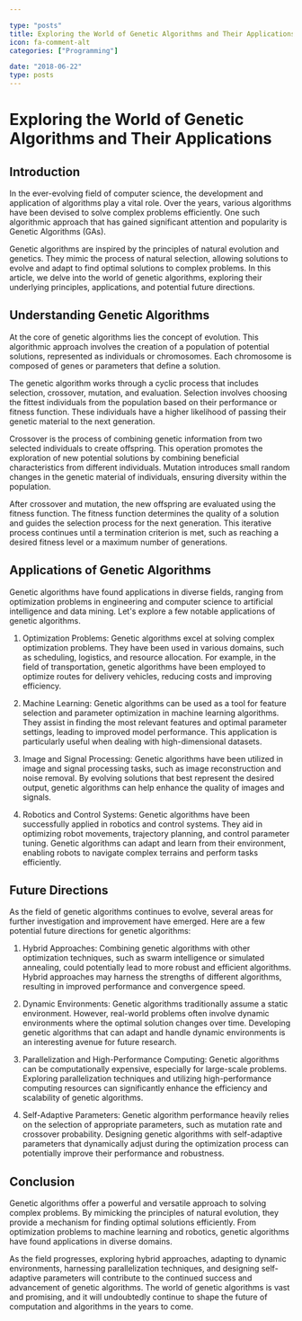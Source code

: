```yaml
---

type: "posts"
title: Exploring the World of Genetic Algorithms and Their Applications
icon: fa-comment-alt
categories: ["Programming"]

date: "2018-06-22"
type: posts
---
```





# Exploring the World of Genetic Algorithms and Their Applications

## Introduction

In the ever-evolving field of computer science, the development and application of algorithms play a vital role. Over the years, various algorithms have been devised to solve complex problems efficiently. One such algorithmic approach that has gained significant attention and popularity is Genetic Algorithms (GAs).

Genetic algorithms are inspired by the principles of natural evolution and genetics. They mimic the process of natural selection, allowing solutions to evolve and adapt to find optimal solutions to complex problems. In this article, we delve into the world of genetic algorithms, exploring their underlying principles, applications, and potential future directions.

## Understanding Genetic Algorithms

At the core of genetic algorithms lies the concept of evolution. This algorithmic approach involves the creation of a population of potential solutions, represented as individuals or chromosomes. Each chromosome is composed of genes or parameters that define a solution.

The genetic algorithm works through a cyclic process that includes selection, crossover, mutation, and evaluation. Selection involves choosing the fittest individuals from the population based on their performance or fitness function. These individuals have a higher likelihood of passing their genetic material to the next generation.

Crossover is the process of combining genetic information from two selected individuals to create offspring. This operation promotes the exploration of new potential solutions by combining beneficial characteristics from different individuals. Mutation introduces small random changes in the genetic material of individuals, ensuring diversity within the population.

After crossover and mutation, the new offspring are evaluated using the fitness function. The fitness function determines the quality of a solution and guides the selection process for the next generation. This iterative process continues until a termination criterion is met, such as reaching a desired fitness level or a maximum number of generations.

## Applications of Genetic Algorithms

Genetic algorithms have found applications in diverse fields, ranging from optimization problems in engineering and computer science to artificial intelligence and data mining. Let's explore a few notable applications of genetic algorithms.

1. Optimization Problems: Genetic algorithms excel at solving complex optimization problems. They have been used in various domains, such as scheduling, logistics, and resource allocation. For example, in the field of transportation, genetic algorithms have been employed to optimize routes for delivery vehicles, reducing costs and improving efficiency.

2. Machine Learning: Genetic algorithms can be used as a tool for feature selection and parameter optimization in machine learning algorithms. They assist in finding the most relevant features and optimal parameter settings, leading to improved model performance. This application is particularly useful when dealing with high-dimensional datasets.

3. Image and Signal Processing: Genetic algorithms have been utilized in image and signal processing tasks, such as image reconstruction and noise removal. By evolving solutions that best represent the desired output, genetic algorithms can help enhance the quality of images and signals.

4. Robotics and Control Systems: Genetic algorithms have been successfully applied in robotics and control systems. They aid in optimizing robot movements, trajectory planning, and control parameter tuning. Genetic algorithms can adapt and learn from their environment, enabling robots to navigate complex terrains and perform tasks efficiently.

## Future Directions

As the field of genetic algorithms continues to evolve, several areas for further investigation and improvement have emerged. Here are a few potential future directions for genetic algorithms:

1. Hybrid Approaches: Combining genetic algorithms with other optimization techniques, such as swarm intelligence or simulated annealing, could potentially lead to more robust and efficient algorithms. Hybrid approaches may harness the strengths of different algorithms, resulting in improved performance and convergence speed.

2. Dynamic Environments: Genetic algorithms traditionally assume a static environment. However, real-world problems often involve dynamic environments where the optimal solution changes over time. Developing genetic algorithms that can adapt and handle dynamic environments is an interesting avenue for future research.

3. Parallelization and High-Performance Computing: Genetic algorithms can be computationally expensive, especially for large-scale problems. Exploring parallelization techniques and utilizing high-performance computing resources can significantly enhance the efficiency and scalability of genetic algorithms.

4. Self-Adaptive Parameters: Genetic algorithm performance heavily relies on the selection of appropriate parameters, such as mutation rate and crossover probability. Designing genetic algorithms with self-adaptive parameters that dynamically adjust during the optimization process can potentially improve their performance and robustness.

## Conclusion

Genetic algorithms offer a powerful and versatile approach to solving complex problems. By mimicking the principles of natural evolution, they provide a mechanism for finding optimal solutions efficiently. From optimization problems to machine learning and robotics, genetic algorithms have found applications in diverse domains.

As the field progresses, exploring hybrid approaches, adapting to dynamic environments, harnessing parallelization techniques, and designing self-adaptive parameters will contribute to the continued success and advancement of genetic algorithms. The world of genetic algorithms is vast and promising, and it will undoubtedly continue to shape the future of computation and algorithms in the years to come.